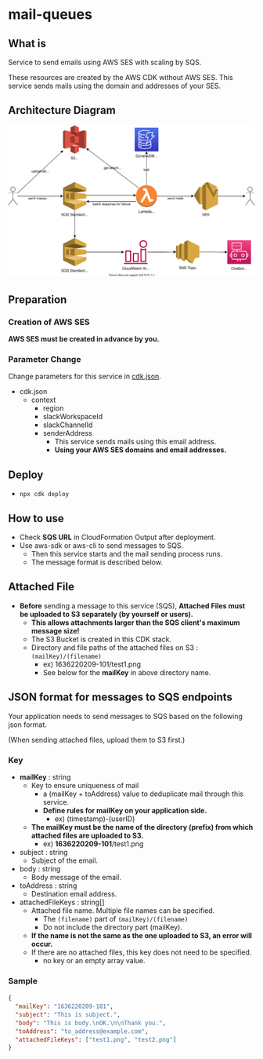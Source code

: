# mail-queues

## What is

Service to send emails using AWS SES with scaling by SQS.

These resources are created by the AWS CDK without AWS SES. This service sends mails using the domain and addresses of your SES.

## Architecture Diagram

![](./mail-queues.drawio.svg)

## Preparation

### Creation of AWS SES

**AWS SES must be created in advance by you.**

### Parameter Change

Change parameters for this service in [cdk.json](./cdk.json).

- cdk.json
  - context
    - region
    - slackWorkspaceId
    - slackChannelId
    - senderAddress
      - This service sends mails using this email address.
      - **Using your AWS SES domains and email addresses.**

## Deploy

- `npx cdk deploy`

## How to use

- Check **SQS URL** in CloudFormation Output after deployment.
- Use aws-sdk or aws-cli to send messages to SQS.
  - Then this service starts and the mail sending process runs.
  - The message format is described below.

## Attached File

- **Before** sending a message to this service (SQS), **Attached Files must be uploaded to S3 separately (by yourself or users).**
  - **This allows attachments larger than the SQS client's maximum message size!**
  - The S3 Bucket is created in this CDK stack.
  - Directory and file paths of the attached files on S3 : `(mailKey)/(filename)`
    - ex) 1636220209-101/test1.png
    - See below for the **mailKey** in above directory name.

## JSON format for messages to SQS endpoints

Your application needs to send messages to SQS based on the following json format.

(When sending attached files, upload them to S3 first.)

### Key

- **mailKey** : string
  - Key to ensure uniqueness of mail
    - a (mailKey + toAddress) value to deduplicate mail through this service.
    - **Define rules for mailKey on your application side.**
      - ex) (timestamp)-(userID)
  - **The mailKey must be the name of the directory (prefix) from which attached files are uploaded to S3.**
    - ex) **1636220209-101**/test1.png
- subject : string
  - Subject of the email.
- body : string
  - Body message of the email.
- toAddress : string
  - Destination email address.
- attachedFileKeys : string[]
  - Attached file name. Multiple file names can be specified.
    - The `(filename)` part of `(mailKey)/(filename)`
    - Do not include the directory part (mailKey).
  - **If the name is not the same as the one uploaded to S3, an error will occur.**
  - If there are no attached files, this key does not need to be specified.
    - no key or an empty array value.

### Sample

```json
{
  "mailKey": "1636220209-101",
  "subject": "This is subject.",
  "body": "This is body.\nOK.\n\nThank you.",
  "toAddress": "to_address@example.com",
  "attachedFileKeys": ["test1.png", "test2.png"]
}
```

